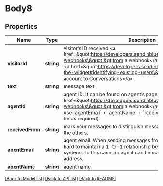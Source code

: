 # Body8

## Properties
Name | Type | Description | Notes
------------ | ------------- | ------------- | -------------
**visitorId** | **string** | visitor’s ID received &lt;a href&#x3D;\&quot;https://developers.sendinblue.com/docs/conversations-webhooks\&quot;&gt;from a webhook&lt;/a&gt; or generated by you to &lt;a href&#x3D;\&quot;https://developers.sendinblue.com/docs/customize-the-widget#identifying-existing-users\&quot;&gt;bind existing user account to Conversations&lt;/a&gt; | 
**text** | **string** | message text | 
**agentId** | **string** | agent ID. It can be found on agent’s page or received &lt;a href&#x3D;\&quot;https://developers.sendinblue.com/docs/conversations-webhooks\&quot;&gt;from a webhook&lt;/a&gt;. Alternatively, you can use &#x60;agentEmail&#x60; + &#x60;agentName&#x60; + &#x60;receivedFrom&#x60; instead (all 3 fields required). | [optional] 
**receivedFrom** | **string** | mark your messages to distinguish messages created by you from the others. | [optional] 
**agentEmail** | **string** | agent email. When sending messages from a standalone system, it’s hard to maintain a 1-to-1 relationship between the users of both systems. In this case, an agent can be specified by their email address. | [optional] 
**agentName** | **string** | agent name | [optional] 

[[Back to Model list]](../../README.md#documentation-for-models) [[Back to API list]](../../README.md#documentation-for-api-endpoints) [[Back to README]](../../README.md)


